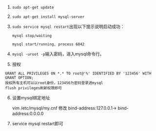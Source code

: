 1.    `sudo apt-get update`

2.  `sudo apt-get install mysql-server`

3.  `sudo service mysql restart`出现以下提示说明启动成功：
        
        mysql stop/waiting
        
        mysql start/running, process 6042
        
4.    `mysql -uroot -p`输入密码，进入mysql命令行。

5.    授权

    GRANT ALL PRIVILEGES ON *.* TO root@'%' IDENTIFIED BY '123456' WITH GRANT OPTION;
    授权所有主机可以以root身份，123456为密码登录进mysql
    flush privileges刷新权限即可
           
6.  设置mysql绑定地址
    
    vim /etc/mysql/my.cnf
    修改 bind-address:127.0.0.1-> bind-address:0.0.0.0
    
7. service mysql restart即可
